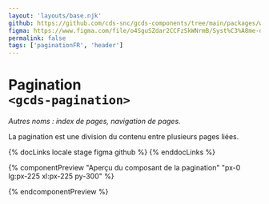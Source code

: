 ```yaml
---
layout: 'layouts/base.njk'
github: https://github.com/cds-snc/gcds-components/tree/main/packages/web/src/components/gcds-pagination
figma: https://www.figma.com/file/o4SguSZdar2CCFzSkWNrmB/Syst%C3%A8me-de-design-GC?type=design&node-id=114-2995&mode=design&t=1DaL24vHpjRRfHHm-0
permalink: false
tags: ['paginationFR', 'header']
---
```


# Pagination <br>`<gcds-pagination>`

_Autres noms : index de pages, navigation de pages._

La pagination est une division du contenu entre plusieurs pages liées.

{% docLinks locale stage figma github %}
{% enddocLinks %}

{% componentPreview "Aperçu du composant de la pagination" "px-0 lg:px-225 xl:px-225 py-300" %}
<gcds-pagination label="pagination simple" display="simple" previous-href="#" next-href="#" previous-label="Titre de la page" next-label="3 de 3" lang="fr">
</gcds-pagination>

<gcds-pagination label="pagination sous forme de liste" display="list" total-pages="15" current-page="9" lang="fr">
</gcds-pagination>
{% endcomponentPreview %}
